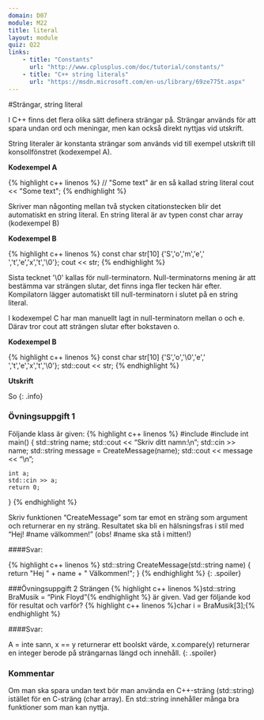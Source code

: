 ```yaml
---
domain: D07
module: M22
title: literal
layout: module
quiz: Q22
links:
    - title: "Constants"
      url: "http://www.cplusplus.com/doc/tutorial/constants/"
    - title: "C++ string literals"
      url: "https://msdn.microsoft.com/en-us/library/69ze775t.aspx"
---
```


#Strängar, string  literal

I C++ finns det flera olika sätt definera strängar på.
Strängar används för att spara undan ord och meningar, men kan också direkt nyttjas vid utskrift.

String literaler är konstanta strängar som används vid till exempel utskrift till konsollfönstret (kodexempel A).

__Kodexempel A__

{% highlight c++ linenos %}
// "Some text" är en så kallad string literal
cout << "Some text";
{% endhighlight %}

Skriver man någonting mellan två stycken citationstecken blir det automatiskt en string literal.
En string literal är av typen const char array (kodexempel B)

__Kodexempel B__

{% highlight c++ linenos %}
const char str[10] {'S','o','m','e',' ','t','e','x','t','\0'};
cout << str;
{% endhighlight %}

Sista tecknet '\0' kallas för null-terminatorn.
Null-terminatorns mening är att bestämma var strängen slutar, det finns inga fler tecken här efter. 
Kompilatorn lägger automatiskt till null-terminatorn i slutet på en string literal.

I kodexempel C har man manuellt lagt in null-terminatorn mellan o och e.
Därav tror cout att strängen slutar efter bokstaven o.

__Kodexempel B__

{% highlight c++ linenos %}
const char str[10] {'S','o','\0','e',' ','t','e','x','t','\0'};
std::cout << str;
{% endhighlight %}

__Utskrift__

So
{: .info}


### Övningsuppgift 1
Följande klass är given:
{% highlight c++ linenos %}
#include 
#include 
int main()
{
    std::string name;
    std::cout << “Skriv ditt namn:\n”;
    std::cin >> name;
    std::string message = CreateMessage(name);
    std::cout << message << “\n”;

    int a;
    std::cin >> a;
    return 0;
}
{% endhighlight %}

Skriv funktionen “CreateMessage” som tar emot en sträng som argument och returnerar en ny sträng. Resultatet ska bli en hälsningsfras i stil med “Hej! #name välkommen!” (obs! #name ska stå i mitten!)

####Svar:

{% highlight c++ linenos %}
std::string CreateMessage(std::string name) {
    return "Hej " + name + " Välkommen!";
}
{% endhighlight %}
{: .spoiler}

###Övningsuppgift 2
Strängen 
{% highlight c++ linenos %}std::string BraMusik = “Pink Floyd”{% endhighlight %} 
är given. Vad ger följande kod för resultat och varför?
{% highlight c++ linenos %}char i = BraMusik[3];{% endhighlight %}

####Svar:

A = inte sann, x == y returnerar ett boolskt värde, x.compare(y) returnerar en integer berode på strängarnas längd och innehåll.
{: .spoiler}

### Kommentar

Om man ska spara undan text bör man använda en C++-sträng (std::string) istället för en C-sträng (char array).
En std::string innehåller många bra funktioner som man kan nyttja.
